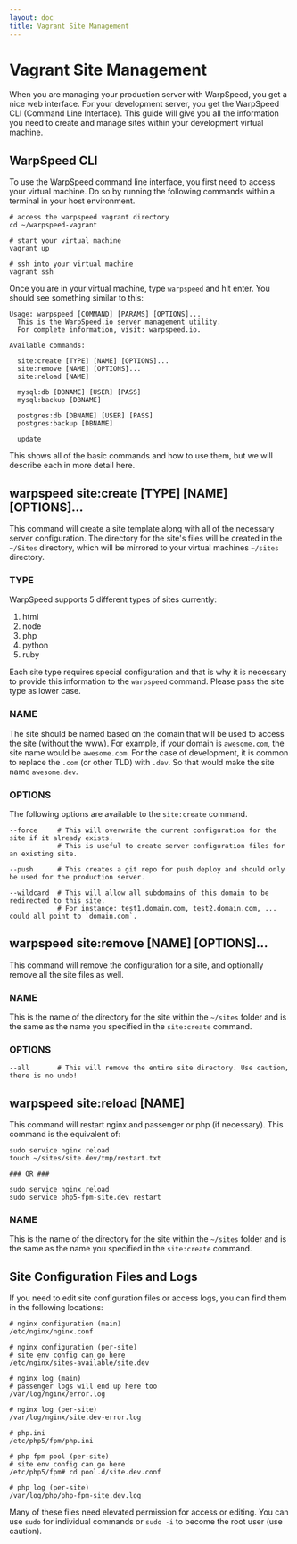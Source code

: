 ```yaml
---
layout: doc
title: Vagrant Site Management
---
```


# Vagrant Site Management

When you are managing your production server with WarpSpeed, you get a nice web interface. For your development server, you get the WarpSpeed CLI (Command Line Interface). This guide will give you all the information you need to create and manage sites within your development virtual machine.

## WarpSpeed CLI

To use the WarpSpeed command line interface, you first need to access your virtual machine. Do so by running the following commands within a terminal in your host environment.

```
# access the warpspeed vagrant directory
cd ~/warpspeed-vagrant

# start your virtual machine
vagrant up

# ssh into your virtual machine
vagrant ssh
```

Once you are in your virtual machine, type `warpspeed` and hit enter. You should see something similar to this:

```
Usage: warpspeed [COMMAND] [PARAMS] [OPTIONS]...
  This is the WarpSpeed.io server management utility.
  For complete information, visit: warpspeed.io.

Available commands:

  site:create [TYPE] [NAME] [OPTIONS]...
  site:remove [NAME] [OPTIONS]...
  site:reload [NAME]

  mysql:db [DBNAME] [USER] [PASS]
  mysql:backup [DBNAME]

  postgres:db [DBNAME] [USER] [PASS]
  postgres:backup [DBNAME]

  update
```

This shows all of the basic commands and how to use them, but we will describe each in more detail here.

## warpspeed site:create [TYPE] [NAME] [OPTIONS]...

This command will create a site template along with all of the necessary server configuration. The directory for the site's files will be created in the `~/Sites` directory, which will be mirrored to your virtual machines `~/sites` directory.

### TYPE

WarpSpeed supports 5 different types of sites currently:

1. html
2. node
3. php
4. python
5. ruby

Each site type requires special configuration and that is why it is necessary to provide this information to the `warpspeed` command. Please pass the site type as lower case.

### NAME

The site should be named based on the domain that will be used to access the site (without the www). For example, if your domain is `awesome.com`, the site name would be `awesome.com`. For the case of development, it is common to replace the `.com` (or other TLD) with `.dev`. So that would make the site name `awesome.dev`.

### OPTIONS

The following options are available to the `site:create` command.

```
--force     # This will overwrite the current configuration for the site if it already exists.
            # This is useful to create server configuration files for an existing site.

--push      # This creates a git repo for push deploy and should only be used for the production server.

--wildcard  # This will allow all subdomains of this domain to be redirected to this site.
            # For instance: test1.domain.com, test2.domain.com, ... could all point to `domain.com`.
```

## warpspeed site:remove [NAME] [OPTIONS]...

This command will remove the configuration for a site, and optionally remove all the site files as well.

### NAME

This is the name of the directory for the site within the `~/sites` folder and is the same as the name you specified in the `site:create` command.

### OPTIONS

```
--all       # This will remove the entire site directory. Use caution, there is no undo!
```

## warpspeed site:reload [NAME]

This command will restart nginx and passenger or php (if necessary). This command is the equivalent of:

```
sudo service nginx reload
touch ~/sites/site.dev/tmp/restart.txt

### OR ###

sudo service nginx reload
sudo service php5-fpm-site.dev restart
```

### NAME

This is the name of the directory for the site within the `~/sites` folder and is the same as the name you specified in the `site:create` command.

## Site Configuration Files and Logs

If you need to edit site configuration files or access logs, you can find them in the following locations:

```
# nginx configuration (main)
/etc/nginx/nginx.conf

# nginx configuration (per-site)
# site env config can go here
/etc/nginx/sites-available/site.dev

# nginx log (main)
# passenger logs will end up here too
/var/log/nginx/error.log

# nginx log (per-site)
/var/log/nginx/site.dev-error.log

# php.ini
/etc/php5/fpm/php.ini

# php fpm pool (per-site)
# site env config can go here
/etc/php5/fpm# cd pool.d/site.dev.conf

# php log (per-site)
/var/log/php/php-fpm-site.dev.log
```

Many of these files need elevated permission for access or editing. You can use `sudo` for individual commands or `sudo -i` to become the root user (use caution).
